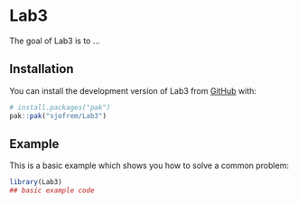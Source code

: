 
# Lab3

<!-- badges: start -->
<!-- badges: end -->

The goal of Lab3 is to ...

## Installation

You can install the development version of Lab3 from [GitHub](https://github.com/) with:

``` r
# install.packages("pak")
pak::pak("sjofrem/Lab3")
```

## Example

This is a basic example which shows you how to solve a common problem:

``` r
library(Lab3)
## basic example code
```


